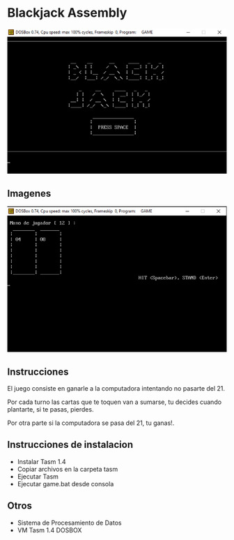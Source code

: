 # Blackjack Assembly
<img src="https://github.com/willybc/BlackJack-Assembly/blob/master/images/menu.PNG?raw=true" />

## Imagenes
<img src="https://github.com/willybc/BlackJack-Assembly/blob/master/images/example.gif?raw=true" />

## Instrucciones

El juego consiste en ganarle a la computadora intentando no pasarte del 21.

Por cada turno las cartas que te toquen van a sumarse, tu decides cuando plantarte,
si te pasas, pierdes.

Por otra parte si la computadora se pasa del 21, tu ganas!.

## Instrucciones de instalacion
- Instalar Tasm 1.4
- Copiar archivos en la carpeta tasm
- Ejecutar Tasm
- Ejecutar game.bat desde consola 

## Otros
- Sistema de Procesamiento de Datos
- VM Tasm 1.4 DOSBOX

